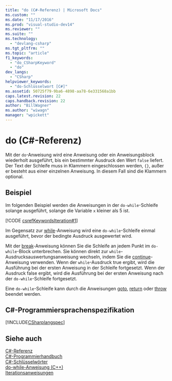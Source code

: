 ```yaml
---
title: "do (C#-Referenz) | Microsoft Docs"
ms.custom: ""
ms.date: "11/17/2016"
ms.prod: "visual-studio-dev14"
ms.reviewer: ""
ms.suite: ""
ms.technology: 
  - "devlang-csharp"
ms.tgt_pltfrm: ""
ms.topic: "article"
f1_keywords: 
  - "do_CSharpKeyword"
  - "do"
dev_langs: 
  - "CSharp"
helpviewer_keywords: 
  - "do-Schlüsselwort [C#]"
ms.assetid: 50725f79-9ba6-4898-aa78-6e331568a1bb
caps.latest.revision: 22
caps.handback.revision: 22
author: "BillWagner"
ms.author: "wiwagn"
manager: "wpickett"
---
```

# do (C#-Referenz)
Mit der `do`\-Anweisung wird eine Anweisung oder ein Anweisungsblock wiederholt ausgeführt, bis ein bestimmter Ausdruck den Wert `false` liefert.  Der Text der Schleife muss in Klammern eingeschlossen werden, `{}`, außer er besteht aus einer einzelnen Anweisung.  In diesem Fall sind die Klammern optional.  
  
## Beispiel  
 Im folgenden Beispiel werden die Anweisungen in der `do-while`\-Schleife solange ausgeführt, solange die Variable `x` kleiner als 5 ist.  
  
 [!CODE [csrefKeywordsIteration#1](../CodeSnippet/VS_Snippets_VBCSharp/csrefKeywordsIteration#1)]  
  
 Im Gegensatz zur [while](../../../csharp/language-reference/keywords/while.md)\-Anweisung wird eine `do-while`\-Schleife einmal ausgeführt, bevor der bedingte Ausdruck ausgewertet wird.  
  
 Mit der [break](../../../csharp/language-reference/keywords/break.md)\-Anweisung können Sie die Schleife an jedem Punkt im `do-while`\-Block unterbrechen.  Sie können direkt zur `while`\-Ausdrucksauswertungsanweisung wechseln, indem Sie die [continue](../../../csharp/language-reference/keywords/continue.md)\-Anweisung verwenden.  Wenn der `while`\-Ausdruck true ergibt, wird die Ausführung bei der ersten Anweisung in der Schleife fortgesetzt.  Wenn der Ausdruck false ergibt, wird die Ausführung bei der ersten Anweisung nach der `do-while`\-Schleife fortgesetzt.  
  
 Eine `do-while`\-Schleife kann durch die Anweisungen [goto](../../../csharp/language-reference/keywords/goto.md), [return](../../../csharp/language-reference/keywords/return.md) oder [throw](../../../csharp/language-reference/keywords/throw.md) beendet werden.  
  
## C\#\-Programmiersprachenspezifikation  
 [!INCLUDE[CSharplangspec](../../../csharp/language-reference/keywords/includes/csharplangspec_md.md)]  
  
## Siehe auch  
 [C\#\-Referenz](../../../csharp/language-reference/index.md)   
 [C\#\-Programmierhandbuch](../../../csharp/programming-guide/index.md)   
 [C\#\-Schlüsselwörter](../../../csharp/language-reference/keywords/index.md)   
 [do\-while\-Anweisung \(C\+\+\)](/visual-cpp/cpp/do-while-statement-cpp)   
 [Iterationsanweisungen](../../../csharp/language-reference/keywords/iteration-statements.md)